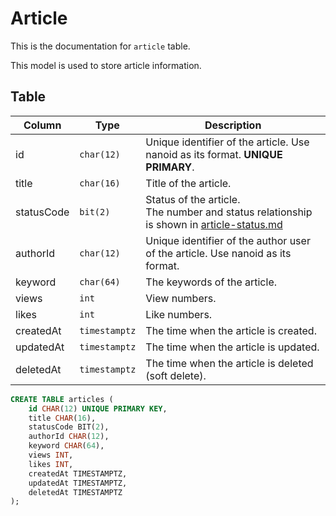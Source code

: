 # Article

This is the documentation for `article` table.

This model is used to store article information.

## Table

| Column     | Type          | Description                                                                                                       |
|------------|---------------|-------------------------------------------------------------------------------------------------------------------|
| id         | `char(12)`    | Unique identifier of the article. Use nanoid as its format. **UNIQUE** **PRIMARY**.                               |
| title      | `char(16)`    | Title of the article.                                                                                             |
| statusCode | `bit(2)`      | Status of the article.<br />The number and status relationship is shown in [article-status.md](article-status.md) |
| authorId   | `char(12)`    | Unique identifier of the author user of the article. Use nanoid as its format.                                    |
| keyword    | `char(64)`    | The keywords of the article.                                                                                      |
| views      | `int`         | View numbers.                                                                                                     |
| likes      | `int`         | Like numbers.                                                                                                     |
| createdAt  | `timestamptz` | The time when the article is created.                                                                             |
| updatedAt  | `timestamptz` | The time when the article is updated.                                                                             |
| deletedAt  | `timestamptz` | The time when the article is deleted (soft delete).                                                               |

```sql
CREATE TABLE articles (
    id CHAR(12) UNIQUE PRIMARY KEY,
    title CHAR(16),
    statusCode BIT(2),
    authorId CHAR(12),
    keyword CHAR(64),
    views INT,
    likes INT,
    createdAt TIMESTAMPTZ,
    updatedAt TIMESTAMPTZ,
    deletedAt TIMESTAMPTZ
);
```